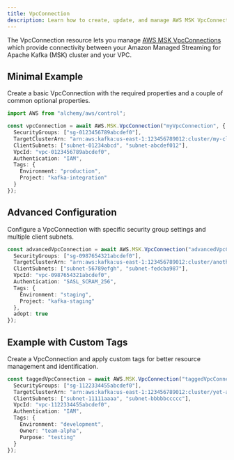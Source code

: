 ```yaml
---
title: VpcConnection
description: Learn how to create, update, and manage AWS MSK VpcConnections using Alchemy Cloud Control.
---
```


The VpcConnection resource lets you manage [AWS MSK VpcConnections](https://docs.aws.amazon.com/msk/latest/userguide/) which provide connectivity between your Amazon Managed Streaming for Apache Kafka (MSK) cluster and your VPC.

## Minimal Example

Create a basic VpcConnection with the required properties and a couple of common optional properties.

```ts
import AWS from "alchemy/aws/control";

const vpcConnection = await AWS.MSK.VpcConnection("myVpcConnection", {
  SecurityGroups: ["sg-0123456789abcdef0"],
  TargetClusterArn: "arn:aws:kafka:us-east-1:123456789012:cluster/my-cluster/abcd1234-efgh-5678-ijkl-90mnopqrstuv-1",
  ClientSubnets: ["subnet-01234abcd", "subnet-abcdef012"],
  VpcId: "vpc-0123456789abcdef0",
  Authentication: "IAM",
  Tags: {
    Environment: "production",
    Project: "kafka-integration"
  }
});
```

## Advanced Configuration

Configure a VpcConnection with specific security group settings and multiple client subnets.

```ts
const advancedVpcConnection = await AWS.MSK.VpcConnection("advancedVpcConnection", {
  SecurityGroups: ["sg-0987654321abcdef0"],
  TargetClusterArn: "arn:aws:kafka:us-east-1:123456789012:cluster/another-cluster/wxyz1234-abcd-5678-efgh-90ijklmnopqrst-1",
  ClientSubnets: ["subnet-56789efgh", "subnet-fedcba987"],
  VpcId: "vpc-0987654321abcdef0",
  Authentication: "SASL_SCRAM_256",
  Tags: {
    Environment: "staging",
    Project: "kafka-staging"
  },
  adopt: true
});
```

## Example with Custom Tags

Create a VpcConnection and apply custom tags for better resource management and identification.

```ts
const taggedVpcConnection = await AWS.MSK.VpcConnection("taggedVpcConnection", {
  SecurityGroups: ["sg-1122334455abcdef0"],
  TargetClusterArn: "arn:aws:kafka:us-east-1:123456789012:cluster/yet-another-cluster/qrst1234-abcd-5678-efgh-90ijklmnopqrst-1",
  ClientSubnets: ["subnet-11111aaaa", "subnet-bbbbbccccc"],
  VpcId: "vpc-1122334455abcdef0",
  Authentication: "IAM",
  Tags: {
    Environment: "development",
    Owner: "team-alpha",
    Purpose: "testing"
  }
});
```